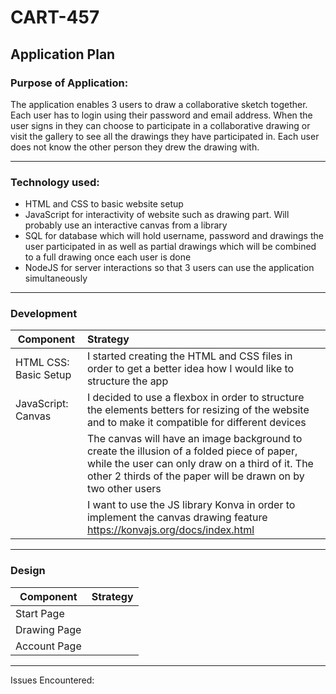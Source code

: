 # CART-457

## Application Plan


### Purpose of Application: 

The application enables 3 users to draw a collaborative sketch together. Each user has to login using their password and email address. When the user signs in they can choose to participate in a collaborative drawing or visit the gallery to see all the drawings they have participated in. Each user does not know the other person they drew the drawing with. 

---

### Technology used: 
- HTML and CSS to basic website setup
- JavaScript for interactivity of website such as drawing part. Will probably use an interactive canvas from a library
- SQL for database which will hold username, password and drawings the user participated in as well as partial drawings which will be combined to a full drawing once each user is done
- NodeJS for server interactions so that 3 users can use the application simultaneously

---
### Development

|Component |Strategy |                                                                                                      
|----------|:--------|
| HTML CSS: Basic Setup     | I started creating the HTML and CSS files in order to get a better idea how I would like to structure the app |
| JavaScript: Canvas | I decided to use a flexbox in order to structure the elements betters for resizing of the website and to make it compatible for different devices|
||The canvas will have an image background to create the illusion of a folded piece of paper, while the user can only draw on a third of it. The other 2 thirds of the paper will be drawn on by two other users |
|| I want to use the JS library Konva in order to implement the canvas drawing feature https://konvajs.org/docs/index.html|


---

### Design

|Component |Strategy |  
|----------|:--------|
|Start Page||
|Drawing Page||
|Account Page||


---

Issues Encountered:
